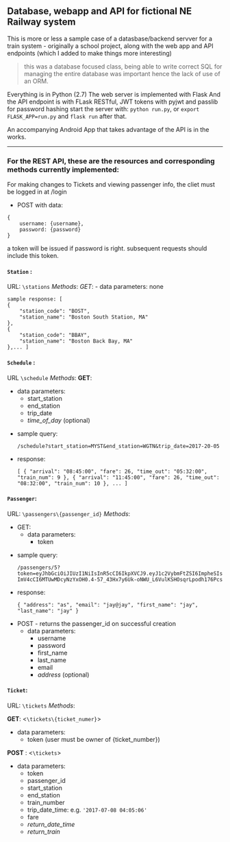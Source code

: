 ## Database, webapp and API for fictional NE Railway system
This is more or less a sample case of a datasbase/backend servver for a train system - originally a school project,
along with the web app and API endpoints (which I added to make things more interesting) 
>  this was a database focused class, being able to write correct SQL for managing the entire database was important hence the lack of use of an ORM. 

Everything is in Python (2.7)
The web server is implemented with Flask And the API endpoint is with FLask RESTful, JWT tokens with pyjwt and passlib for password hashing
start the server with: `python run.py`, or `export FLASK_APP=run.py` and `flask run` after that. 

An accompanying Android App that takes advantage of the API is in the works.

***
### For the REST API, these are the resources and corresponding methods currently implemented:

For making changes to Tickets and viewing passenger info, the cliet must be logged in at /login
* POST with data:
```
{
    username: {username},
    password: {password}
}
```
a token will be issued if password is right. subsequent requests should include this token.

#### `Station` :
URL: `\stations`
*Methods*: 
*GET*: 
    - data parameters: none

    sample response: [
    {
        "station_code": "BOST",
        "station_name": "Boston South Station, MA"
    },
    {
        "station_code": "BBAY",
        "station_name": "Boston Back Bay, MA"
    },... ]

#### `Schedule` :
URL `\schedule`
*Methods*:
**GET**:
* data parameters:
    - start_station
    - end_station
    - trip_date
    - *time_of_day* (optional)

- sample query:
    
    `/schedule?start_station=MYST&end_station=WGTN&trip_date=2017-20-05`
- response:

    `[
    {
        "arrival": "08:45:00",
        "fare": 26,
        "time_out": "05:32:00",
        "train_num": 9
    },
    {
        "arrival": "11:45:00",
        "fare": 26,
        "time_out": "08:32:00",
        "train_num": 10
    }, ... ]`

#### `Passenger`:
URL: `\passengers\{passenger_id}`
*Methods*:
* GET:
    - data parameters:
        * token
- sample query: 

    `/passengers/5?token=eyJhbGciOiJIUzI1NiIsInR5cCI6IkpXVCJ9.eyJ1c2VybmFtZSI6ImpheSIsImV4cCI6MTUwMDcyNzYxOH0.4-57_43Hx7y6Uk-oNWU_L6VulKSHOsqrLpodh176Pcs`

- response:

    `{ "address": "as", "email": "jay@jay", "first_name": "jay", "last_name": "jay" }`

* POST - returns the passenger_id on successful creation
    - data parameters:
        * username
        * password
        * first_name
        * last_name
        * email
        * *address* (optional)
    

#### `Ticket`:
URL: `\tickets`
*Methods*:

**GET**: <`\tickets\{ticket_numer}`>
- data parameters: 
    * token (user must be owner of {ticket_number})
    
**POST** : <`\tickets`>
* data parameters:
    - token
    - passenger_id
    - start_station
    - end_station
    - train_number
    - trip_date_time: e.g. `'2017-07-08 04:05:06'`
    - fare
    - *return_date_time*
    - *return_train*

